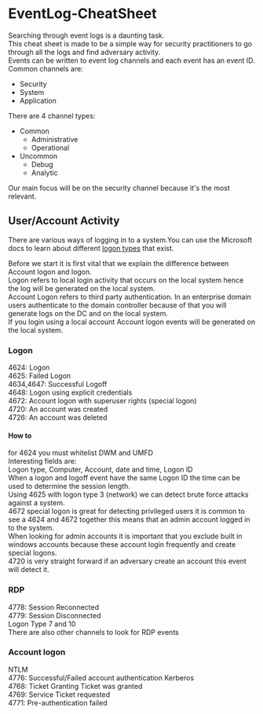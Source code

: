 # EventLog-CheatSheet
Searching through event logs is a daunting task.  
This cheat sheet is made to be a simple way for security practitioners to go through all the logs and find adversary activity.  
Events can be written to event log channels and each event has an event ID.   
Common channels are:  
* Security
* System
* Application  

There are 4 channel types:  
* Common
	- Administrative 
	- Operational
* Uncommon
	- Debug
	- Analytic



Our main focus will be on the security channel because it's the most relevant.  

## User/Account Activity
There are various ways of logging in to a system.You can use the Microsoft docs to learn about different [logon types](https://docs.microsoft.com/en-us/windows-server/identity/securing-privileged-access/reference-tools-logon-types) that exist. 
  
Before we start it is first vital that we explain the difference between Account logon and logon.  
Logon refers to local login activity that occurs on the local system hence the log will be generated on the local system.  
Account Logon refers to third party authentication. In an enterprise domain users authenticate to the domain controller because of that you will generate logs on the DC and on the local system.  
If you login using a local account Account logon events will be generated on the local system.  

### Logon
4624: Logon  
4625: Failed Logon  
4634,4647: Successful Logoff  
4648: Logon using explicit credentials   
4672: Account logon with superuser rights (special logon)  
4720: An account was created   
4726: An account was deleted  

#### How to

for 4624 you must whitelist DWM and UMFD  
Interesting fields are:  
Logon type, Computer, Account, date and time, Logon ID  
When a logon and logoff event have the same Logon ID the time can be used to determine the session length.  
Using 4625 with logon type 3 (network) we can detect brute force attacks against a system.  
4672 special logon is great for detecting privileged users it is common to see a 4624 and 4672 together this means that an admin account logged in to the system.  
When looking for admin accounts it is important that you exclude built in windows accounts because these account login frequently and create special logons.  
4720 is very straight forward if an adversary create an account this event will detect it.  


### RDP
4778: Session Reconnected  
4779: Session Disconnected  
Logon Type 7 and 10  
There are also other channels to look for RDP events  




### Account logon
NTLM  
4776: Successful/Failed account authentication
Kerberos  
4768: Ticket Granting Ticket was granted   
4769: Service Ticket requested   
4771: Pre-authentication failed   










